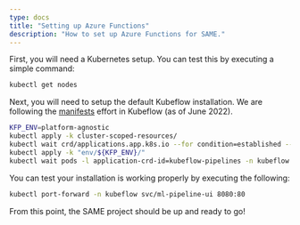 ```yaml
---
type: docs
title: "Setting up Azure Functions"
description: "How to set up Azure Functions for SAME."
---
```


First, you will need a Kubernetes setup. You can test this by executing a simple command:

```bash
kubectl get nodes
```

Next, you will need to setup the default Kubeflow installation. We are following the [manifests](https://github.com/kubeflow/manifests/tree/master/apps/pipeline/upstream) effort in Kubeflow (as of June 2022).

```bash
KFP_ENV=platform-agnostic
kubectl apply -k cluster-scoped-resources/
kubectl wait crd/applications.app.k8s.io --for condition=established --timeout=60s
kubectl apply -k "env/${KFP_ENV}/"
kubectl wait pods -l application-crd-id=kubeflow-pipelines -n kubeflow --for condition=Ready --timeout=1800s
```

You can test your installation is working properly by executing the following:

```bash
kubectl port-forward -n kubeflow svc/ml-pipeline-ui 8080:80
```

From this point, the SAME project should be up and ready to go!
